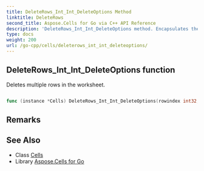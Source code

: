 ```yaml
---
title: DeleteRows_Int_Int_DeleteOptions Method 
linktitle: DeleteRows
second_title: Aspose.Cells for Go via C++ API Reference
description: 'DeleteRows_Int_Int_DeleteOptions method. Encapsulates the function that represents deleterows in Go.'
type: docs
weight: 200
url: /go-cpp/cells/deleterows_int_int_deleteoptions/
---
```


## DeleteRows_Int_Int_DeleteOptions function

Deletes multiple rows in the worksheet.

```go

func (instance *Cells) DeleteRows_Int_Int_DeleteOptions(rowindex int32, totalrows int32, options *DeleteOptions)  (bool,  error) 

```

## Remarks


## See Also

* Class [Cells](../)
* Library [Aspose.Cells for Go](../../)
